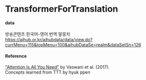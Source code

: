 # TransformerForTranslation

#### data
방송콘텐츠 한국어-영어 번역 말뭉치  
https://aihub.or.kr/aihubdata/data/view.do?currMenu=115&topMenu=100&aihubDataSe=realm&dataSetSn=126  



#### Reference
["Attention Is All You Need"](https://arxiv.org/abs/1706.03762) by Vaswani et al. (2017).  
Concepts learned from TTT by hyuk ppen
